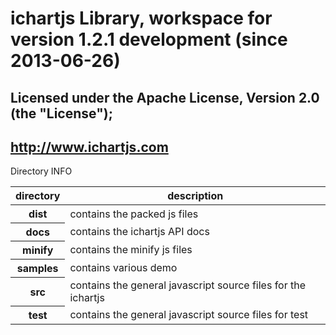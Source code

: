 ichartjs Library, workspace for version 1.2.1 development (since 2013-06-26)
===========================================================================
Licensed under the Apache License, Version 2.0 (the "License");
--------------------------------------------------
http://www.ichartjs.com
--------------------------------------------------
Directory INFO 
<table>
<thead><tr>
  <th>directory</th><th>description</th>
</tr></thead>
<tbody>
  <tr>
    <th>dist</th>
    <td>
      contains the packed js files
    </td>
  </tr>
  <tr>
    <th>docs</th>
    <td>
      contains the ichartjs API docs
    </td>
  </tr>
  <tr>
    <th>minify</th>
    <td>
      contains the minify js files
    </td>
  </tr>
  <tr>
    <th>samples</th>
    <td>
     contains various demo
    </td>
  </tr>
  <tr>
    <th>src</th>
    <td>
     contains the general javascript source files for the ichartjs
    </td>
  </tr>
  <tr>
    <th>test</th>
    <td>
     contains the general javascript source files for test
    </td>
  </tr>
</tbody>
</table>



